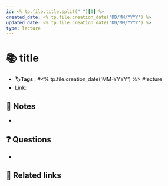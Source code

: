 ```yaml
---
id: <% tp.file.title.split(" ")[0] %>
created_date: <% tp.file.creation_date('DD/MM/YYYY') %>
updated_date: <% tp.file.creation_date('DD/MM/YYYY') %>
type: lecture
---
```


# 📚 title
- **🏷️Tags** :  #<% tp.file.creation_date('MM-YYYY') %> #lecture 
- Link: 
## 📝 Notes
- 

## ❓ Questions
- 

## 🔗 Related links
